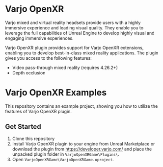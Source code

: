 # Varjo OpenXR
Varjo mixed and virtual reality headsets provide users with a highly immersive experience and leading visual quality. They enable you to leverage the full capabilities of Unreal Engine to develop highly visual and engaging immersive experiences.

Varjo OpenXR plugin provides support for Varjo OpenXR extensions, enabling you to develop best-in-class mixed reality applications. The plugin gives you access to the following features:
* Video pass-through mixed reality (requires 4.26.2+)
* Depth occlusion

# Varjo OpenXR Examples
This repository contains an example project, showing you how to utilize the features of Varjo OpenXR plugin.

## Get Started
1. Clone this repository
2. Install Varjo OpenXR plugin to your engine from Unreal Marketplace or download the plugin from https://developer.varjo.com/ and place the unpacked plugin folder in `VarjoOpenXRGame\Plugins\`.
3. Open `VarjoOpenXRGame\VarjoOpenXRGame.uproject`.